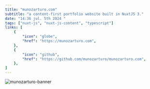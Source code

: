 ```yaml
---
title: "munozarturo.com"
subtitle: "a content-first portfolio website built in NuxtJS 3."
date: "14:36 jul. 5th 2024 "
tags: ["nuxt-js", "nuxt-js-content", "typescript"]
links: [
    {
        "icon": "globe",
        "href": "https://munozarturo.com",
    },
    {
        "icon": "github",
        "href": "https://github.com/munozarturo/munozarturo.com",
    },
]
---
```


![munozarturo-banner](/content/images/munozarturo-banner.png)
